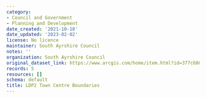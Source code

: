 ```yaml
---
category:
- Council and Government
- Planning and Development
date_created: '2021-10-18'
date_updated: '2023-02-02'
license: No licence
maintainer: South Ayrshire Council
notes: ''
organization: South Ayrshire Council
original_dataset_link: https://www.arcgis.com/home/item.html?id=377c6805161848569939d70aa47da8cb
records: 5
resources: []
schema: default
title: LDP2 Town Centre Boundaries
---
```

